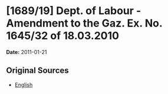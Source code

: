 # [1689/19] Dept. of Labour - Amendment to the Gaz. Ex. No. 1645/32 of 18.03.2010

**Date:** 2011-01-21

## Original Sources

- [English](https://documents.gov.lk/view/extra-gazettes/2011/1/1689-19_E.pdf)
